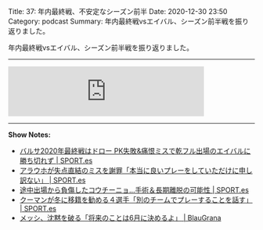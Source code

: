 Title: 37: 年内最終戦、不安定なシーズン前半
Date: 2020-12-30 23:50
Category: podcast
Summary: 年内最終戦vsエイバル、シーズン前半戦を振り返りました。

年内最終戦vsエイバル、シーズン前半戦を振り返りました。

---

<iframe src="https://anchor.fm/barcafm/embed/episodes/37-eoc8qo" height="102px" width="400px" frameborder="0" scrolling="no"></iframe>

---

**Show Notes:**

- [バルサ2020年最終戦はドロー PK失敗&痛恨ミスで乾フル出場のエイバルに勝ち切れず \| SPORT\.es](https://sport-japanese.com/barcelona/news/id/34352)
- [アラウホが失点直結のミスを謝罪「本当に良いプレーをしていただけに申し訳ない」 \| SPORT\.es](https://sport-japanese.com/barcelona/news/id/34364)
- [途中出場から負傷したコウチーニョ\.\.\.手術＆長期離脱の可能性 \| SPORT\.es](https://sport-japanese.com/barcelona/news/id/34376)
- [クーマンが冬に移籍を勧める４選手「別のチームでプレーすることを話す」 \| SPORT\.es](https://sport-japanese.com/barcelona/news/id/34345)
- [メッシ、沈黙を破る「将来のことは6月に決めるよ」 \| BlauGrana](https://blau-grana.com/201228_messi.html)
